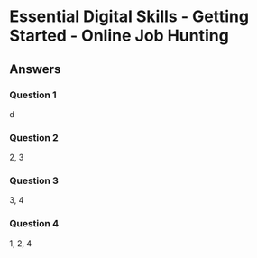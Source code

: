 # Essential Digital Skills - Getting Started - Online Job Hunting

## Answers

### Question 1

d
### Question 2

2, 3
### Question 3

3, 4
### Question 4

1, 2, 4
